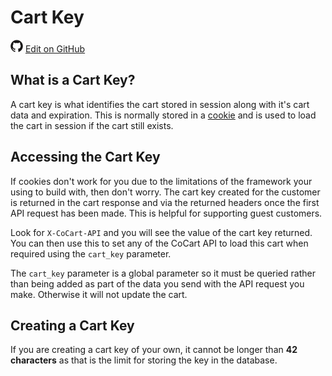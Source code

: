 # Cart Key #

<img src="images/github.svg" width="20" height="20" alt="GitHub Mark Logo"> [Edit on GitHub](https://github.com/co-cart/co-cart-docs/blob/master/source/includes/cocart-v2/_cart_key.md)

## What is a Cart Key? ##

A cart key is what identifies the cart stored in session along with it's cart data and expiration. This is normally stored in a [cookie](#cookie) and is used to load the cart in session if the cart still exists.

## Accessing the Cart Key ##

If cookies don't work for you due to the limitations of the framework your using to build with, then don't worry. The cart key created for the customer is returned in the cart response and via the returned headers once the first API request has been made. This is helpful for supporting guest customers.

Look for `X-CoCart-API` and you will see the value of the cart key returned. You can then use this to set any of the CoCart API to load this cart when required using the `cart_key` parameter.

<aside class="warning">
    The <code>cart_key</code> parameter is a global parameter so it must be queried rather than being added as part of the data you send with the API request you make. Otherwise it will not update the cart.
</aside>

## Creating a Cart Key ##

If you are creating a cart key of your own, it cannot be longer than **42 characters** as that is the limit for storing the key in the database.

